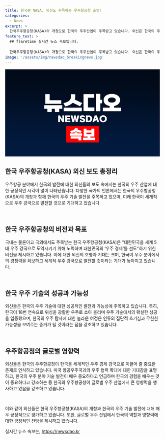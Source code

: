```yaml
---
title: 한국판 NASA, 외신도 주목하는 우주항공청 출범!
categories:
  - News
excerpt: >
  한국우주항공청(KASA)의 개청으로 한국의 우주산업이 주목받고 있습니다. 외신은 한국의 우주기술 성공을 인정하며, 놀라운 발전을 감지했습니다. 한국은 우주경제를 선도하는 중요한 역할을 맡게 될 것으로 기대되며, 미국 등과의 우주 협력도 확대될 전망입니다. 이는 한국의 우주 산업이 선진국들에 필적하는 기술력을 갖춘 것으로 인식되고 있음을 보여줍니다.
feature_text: >
  ## flaretime 실시간 뉴스 속보입니다.

  한국우주항공청(KASA)의 개청으로 한국의 우주산업이 주목받고 있습니다. 외신은 한국의 우주기술 성공을 인정하며, 놀라운 발전을 감지했습니다. 한국은 우주경제를 선도하는 중요한 역할을 맡게 될 것으로 기대되며, 미국 등과의 우주 협력도 확대될 전망입니다. 이는 한국의 우주 산업이 선진국들에 필적하는 기술력을 갖춘 것으로 인식되고 있음을 보여줍니다.
image: '/assets/img/newsdao_breakingnews.jpg'
---
```


<p><img src="/assets/img/newsdao_breakingnews.jpg" alt="flaretime 속보" /></p>

<h2 data-ke-size="size26">한국 우주항공청(KASA) 외신 보도 총정리</h2>

<p>우주항공 분야에서 한국의 발전에 대한 외신들의 보도 속에서는 한국의 우주 산업에 대한 긍정적인 시각이 많이 나타났습니다. 다양한 국가의 언론에서는 한국의 우주항공청(KASA)의 개청과 함께 한국의 우주 기술 발전을 주목하고 있으며, 미래 한국이 세계적으로 우주 강국으로 발전할 것으로 기대하고 있습니다.</p>

<p data-ke-size="size16">&nbsp;</p>

<h2 data-ke-size="size24">한국 우주항공청의 비전과 목표</h2>

<p>국내는 물론이고 국외에서도 주목받는 한국 우주항공청(KASA)은 "대한민국을 세계 5대 우주 강국으로 도약시키기 위해 노력하며 대한민국의 ‘우주 경제’를 선도"하기 위한 비전을 제시하고 있습니다. 이에 대한 외신의 호평과 기대는 크며, 한국이 우주 분야에서의 경쟁력을 확보하고 세계적 우주 강국으로 발전할 것이라는 기대가 높아지고 있습니다.</p>

<p data-ke-size="size16">&nbsp;</p>

<h2 data-ke-size="size24">한국 우주 기술의 성공과 가능성</h2>

<p>외신들은 한국의 우주 기술에 대한 성공적인 발전과 가능성에 주목하고 있습니다. 특히, 한국이 18번 연속으로 위성을 광활한 우주로 쏘아 올리며 우주 기술에서의 확실한 성공을 입증했으며, 한국의 우주 탐사에 대한 놀라운 여정은 인류의 집단적 호기심과 무한한 가능성을 보여주는 증거가 될 것이라는 점을 강조하고 있습니다.</p>

<p data-ke-size="size16">&nbsp;</p>

<h2 data-ke-size="size24">우주항공청의 글로벌 영향력</h2>

<p>외신들은 한국의 우주항공청이 한국을 세계적인 우주 경제 강국으로 이끌어 줄 중요한 존재로 인식하고 있습니다. 미국 항공우주국과의 우주 협력 확대에 대한 기대감을 표명하고, 한국의 우주 분야 기술 발전이 매우 중요하다고 언급하며 한국의 경험을 배우는 것이 중요하다고 강조하는 등 한국의 우주항공청이 글로벌 우주 산업에서 큰 영향력을 행사하고 있음을 강조하고 있습니다.</p>

<p data-ke-size="size16">&nbsp;</p>

<p>이와 같이 외신들은 한국 우주항공청(KASA)의 개청과 한국의 우주 기술 발전에 대해 매우 긍정적으로 평가하고 있습니다. 또한, 글로벌 우주 산업에서 한국의 역할과 영향력에 대한 긍정적인 전망을 제시하고 있습니다.</p>
실시간 뉴스 속보는, <a href="https://newsdao.kr" rel="dofollow">https://newsdao.kr</a>


